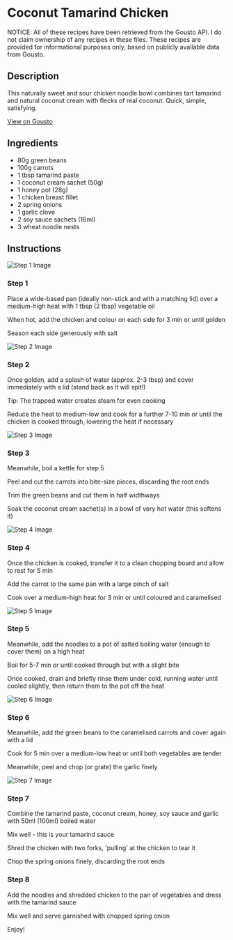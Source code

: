 # Coconut Tamarind Chicken

NOTICE: All of these recipes have been retrieved from the Gousto API. I do not claim ownership of any recipes in these files. These recipes are provided for informational purposes only, based on publicly available data from Gousto.

## Description

This naturally sweet and sour chicken noodle bowl combines tart tamarind and natural coconut cream with flecks of real coconut. Quick, simple, satisfying.

[View on Gousto](https://www.gousto.co.uk/recipes/cookbook/coconut-tamarind-chicken)

## Ingredients

- 80g green beans
- 100g carrots
- 1 tbsp tamarind paste
- 1 coconut cream sachet (50g)
- 1 honey pot (28g)
- 1 chicken breast fillet
- 2 spring onions
- 1 garlic clove
- 2 soy sauce sachets (16ml)
- 3 wheat noodle nests

## Instructions

![Step 1 Image](https://production-media.gousto.co.uk/cms/recipe-step-image/476.-step-1-x200.jpg)

### Step 1

Place a wide-based pan (ideally non-stick and with a matching lid) over a medium-high heat with 1 tbsp <span class="text-danger">(2 tbsp)</span> vegetable oil


When hot, add the chicken and colour on each side for 3 min or until golden


Season each side generously with salt&nbsp;

![Step 2 Image](https://production-media.gousto.co.uk/cms/recipe-step-image/476.-step-2-x200.jpg)

### Step 2

Once golden, add a splash of water (approx. 2-3 tbsp) and cover immediately with a lid (stand back as it will spit!)


Tip: The trapped water creates steam for even cooking


Reduce the heat to medium-low and cook for a further 7-10 min or until the chicken is cooked through, lowering the heat if necessary

![Step 3 Image](https://production-media.gousto.co.uk/cms/recipe-step-image/476.-step-3-x200.jpg)

### Step 3

Meanwhile, boil a kettle for step 5


Peel and cut the carrots into bite-size pieces, discarding the root ends


Trim the green beans and cut them in half widthways


Soak the coconut cream sachet<span class="text-danger">(s)</span> in a bowl of very hot water (this softens it)

![Step 4 Image](https://production-media.gousto.co.uk/cms/recipe-step-image/476.-step-4-x200.jpg)

### Step 4

Once the chicken is cooked, transfer it to a clean chopping board and allow to rest for 5 min


Add the carrot to the same pan with a large pinch of salt


Cook over a medium-high heat for 3 min or until coloured and caramelised

![Step 5 Image](https://production-media.gousto.co.uk/cms/recipe-step-image/476.-step--5-x200.jpg)

### Step 5

Meanwhile, add the noodles to a pot of salted boiling water (enough to cover them) on a high heat


Boil for 5-7 min or until cooked through but with a slight bite


Once cooked, drain and briefly rinse them under cold, running water until cooled slightly, then return them to the pot off the heat

![Step 6 Image](https://production-media.gousto.co.uk/cms/recipe-step-image/476.-step-6-x200.jpg)

### Step 6

Meanwhile, add the green beans to the caramelised carrots and cover again with a lid


Cook for 5 min over a medium-low heat or until both vegetables are tender&nbsp;


Meanwhile, peel and chop (or grate) the garlic finely

![Step 7 Image](https://production-media.gousto.co.uk/cms/recipe-step-image/476.-step-7-x200.jpg)

### Step 7

Combine the tamarind paste, coconut cream, honey, soy sauce and garlic with 50ml <span class="text-danger">(100ml)</span> boiled water


Mix well - this is your tamarind sauce&nbsp;


Shred the chicken with two forks, 'pulling' at the chicken to tear it&nbsp;


Chop the spring onions finely, discarding the root ends

### Step 8

Add the noodles and shredded chicken to the pan of vegetables and dress with the tamarind sauce


Mix well and serve garnished with chopped spring onion


Enjoy!

